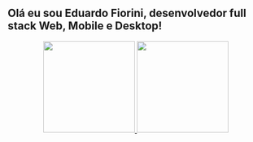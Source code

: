 ## Olá eu sou Eduardo Fiorini, desenvolvedor full stack Web, Mobile e Desktop!
<div align="center">
  <a href="https://github.com/eduardofiorini">
  <img height="180em" src="https://github-readme-stats.vercel.app/api?username=eduardofiorini&show_icons=true&theme=dracula&include_all_commits=true&count_private=true"/>
  <img height="180em" src="https://github-readme-stats.vercel.app/api/top-langs/?username=eduardofiorini&layout=compact&langs_count=7&theme=dracula"/>
</div>

